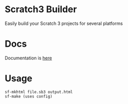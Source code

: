# Scratch3 Builder
Easily build your Scratch 3 projects for several platforms
# Docs
Documentation is [here](https://github.com/jdev082/scratch3-builder/wiki)
# Usage
```
sf-mkhtml file.sb3 output.html
sf-make (uses config)
```
